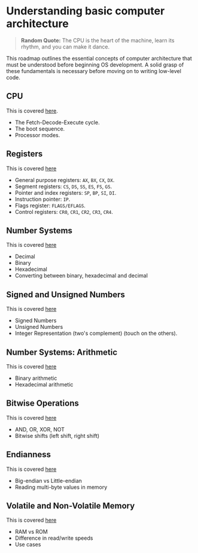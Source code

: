# Understanding basic computer architecture

> **Random Quote:** The CPU is the heart of the machine, learn its rhythm, and you can make it dance.

This roadmap outlines the essential concepts of computer architecture that must be understood before beginning OS development. A solid grasp of these fundamentals is necessary before moving on to writing low-level code.

## CPU

This is covered [here](../notes/01_computer_architecture/01_cpu.md).

+ The Fetch-Decode-Execute cycle.
+ The boot sequence.
+ Processor modes.

## Registers

This is covered [here](../notes/01_computer_architecture/02_registers.md)

+ General purpose registers: `AX`, `BX`, `CX`, `DX`.
+ Segment registers: `CS`, `DS`, `SS`, `ES`, `FS`, `GS`.
+ Pointer and index registers: `SP`, `BP`, `SI`, `DI`.
+ Instruction pointer: `IP`.
+ Flags register: `FLAGS/EFLAGS`.
+ Control registers: `CR0`, `CR1`, `CR2`, `CR3`, `CR4`.

## Number Systems

This is covered [here](../notes/01_computer_architecture/08_number_systems.md)

+ Decimal
+ Binary
+ Hexadecimal
+ Converting between binary, hexadecimal and decimal

## Signed and Unsigned Numbers

This is covered [here](../notes/01_computer_architecture/09_signed_and_unsigned_numbers.md)

+ Signed Numbers
+ Unsigned Numbers
+ Integer Representation (two's complement) (touch on the others).

## Number Systems: Arithmetic

This is covered [here](../notes/01_computer_architecture/10_number_systems_arithmetic.md)

+ Binary arithmetic
+ Hexadecimal arithmetic

## Bitwise Operations

This is covered [here](../notes/01_computer_architecture/13_bitwise_operations.md)

+ AND, OR, XOR, NOT
+ Bitwise shifts (left shift, right shift)

## Endianness

This is covered [here](../notes/01_computer_architecture/14_endianness.md)

+ Big-endian vs Little-endian
+ Reading multi-byte values in memory

## Volatile and Non-Volatile Memory

This is covered [here](../notes/01_computer_architecture/15_volatile_and_non_volatile_memory.md)

+ RAM vs ROM
+ Difference in read/write speeds
+ Use cases